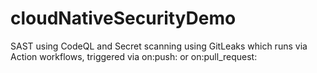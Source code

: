 # cloudNativeSecurityDemo

SAST using CodeQL and Secret scanning using GitLeaks which runs via Action workflows, triggered via on:push: or on:pull_request: 


